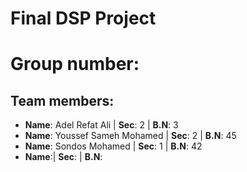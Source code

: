 # Final DSP Project
# Group number: 
## Team members:
- **Name**: Adel Refat Ali | **Sec**: 2 | **B.N**: 3 
- **Name**: Youssef Sameh Mohamed | **Sec**: 2 | **B.N**: 45
- **Name**: Sondos Mohamed | **Sec**: 1 | **B.N**: 42
- **Name**:| **Sec**: | **B.N**: